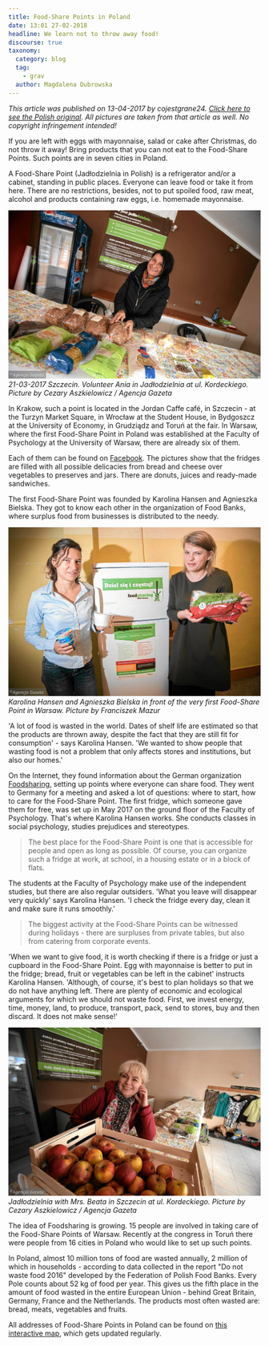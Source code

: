 ```yaml
---
title: Food-Share Points in Poland
date: 13:01 27-02-2018
headline: We learn not to throw away food!
discourse: true
taxonomy:
  category: blog
  tag:
    - grav
  author: Magdalena Dubrowska
---
```

*This article was published on 13-04-2017 by cojestgrane24. [Click here to see the Polish original](http://cojestgrane24.wyborcza.pl/cjg24/1,13,21634177,147811,Jadlodzielnie-w-Polsce--Uczymy-sie-nie-wyrzucac-je.html). All pictures are taken from that article as well. No copyright infringement intended!*

If you are left with eggs with mayonnaise, salad or cake after Christmas, do not throw it away! Bring products that you can not eat to the Food-Share Points. Such points are in seven cities in Poland.

A Food-Share Point (Jadłodzielnia in Polish) is a refrigerator and/or a cabinet, standing in public places. Everyone can leave food or take it from here. There are no restrictions, besides, not to put spoiled food, raw meat, alcohol and products containing raw eggs, i.e. homemade mayonnaise.

![](poland1.jpg) *21-03-2017 Szczecin. Volunteer Ania in Jadłodzielnia at ul. Kordeckiego. Picture by Cezary Aszkielowicz / Agencja Gazeta*

In Krakow, such a point is located in the Jordan Caffe café, in Szczecin - at the Turzyn Market Square, in Wrocław at the Student House, in Bydgoszcz at the University of Economy, in Grudziądz and Toruń at the fair. In Warsaw, where the first Food-Share Point in Poland was established at the Faculty of Psychology at the University of Warsaw, there are already six of them.

Each of them can be found on [Facebook](https://www.facebook.com/FoodsharingPolska/). The pictures show that the fridges are filled with all possible delicacies from bread and cheese over vegetables to preserves and jars. There are donuts, juices and ready-made sandwiches.

The first Food-Share Point was founded by Karolina Hansen and Agnieszka Bielska. They got to know each other in the organization of Food Banks, where surplus food from businesses is distributed to the needy.

![](poland2.jpg) *Karolina Hansen and Agnieszka Bielska in front of the very first Food-Share Point in Warsaw. Picture by Franciszek Mazur*

'A lot of food is wasted in the world. Dates of shelf life are estimated so that the products are thrown away, despite the fact that they are still fit for consumption' - says Karolina Hansen. 'We wanted to show people that wasting food is not a problem that only affects stores and institutions, but also our homes.'

On the Internet, they found information about the German organization [Foodsharing](https://foodsharing.de), setting up points where everyone can share food. They went to Germany for a meeting and asked a lot of questions: where to start, how to care for the Food-Share Point. The first fridge, which someone gave them for free, was set up in May 2017 on the ground floor of the Faculty of Psychology. That's where Karolina Hansen works. She conducts classes in social psychology, studies prejudices and stereotypes.

> The best place for the Food-Share Point is one that is accessible for people and open as long as possible. Of course, you can organize such a fridge at work, at school, in a housing estate or in a block of flats.

The students at the Faculty of Psychology make use of the independent studies, but there are also regular outsiders. 'What you leave will disappear very quickly' says Karolina Hansen. 'I check the fridge every day, clean it and make sure it runs smoothly.'

> The biggest activity at the Food-Share Points can be witnessed during holidays - there are surpluses from private tables, but also from catering from corporate events.

'When we want to give food, it is worth checking if there is a fridge or just a cupboard in the Food-Share Point. Egg with mayonnaise is better to put in the fridge; bread, fruit or vegetables can be left in the cabinet' instructs Karolina Hansen. 'Although, of course, it's best to plan holidays so that we do not have anything left. There are plenty of economic and ecological arguments for which we should not waste food. First, we invest energy, time, money, land, to produce, transport, pack, send to stores, buy and then discard. It does not make sense!'

![](poland3.jpg) *Jadłodzielnia with Mrs. Beata in Szczecin at ul. Kordeckiego. Picture by Cezary Aszkielowicz / Agencja Gazeta*

The idea of Foodsharing is growing. 15 people are involved in taking care of the Food-Share Points of Warsaw. Recently at the congress in Toruń there were people from 16 cities in Poland who would like to set up such points.

In Poland, almost 10 million tons of food are wasted annually, 2 million of which in households - according to data collected in the report "Do not waste food 2016" developed by the Federation of Polish Food Banks. Every Pole counts about 52 kg of food per year. This gives us the fifth place in the amount of food wasted in the entire European Union - behind Great Britain, Germany, France and the Netherlands. The products most often wasted are: bread, meats, vegetables and fruits.

All addresses of Food-Share Points in Poland can be found on [this interactive map](https://www.google.com/maps/d/viewer?mid=1vpCSdHuflmBIw4WWV3VFCQ4L2sU&ll=51.81707170821971%2C17.788496699999996&z=6), which gets updated regularly.